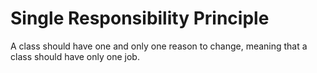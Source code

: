 # Single Responsibility Principle
A class should have one and only one reason to change, meaning that a class should have only one job.